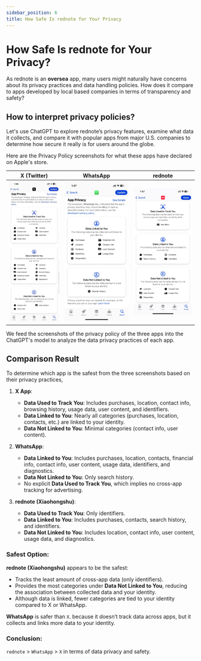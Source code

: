 ```yaml
---
sidebar_position: 6
title: How Safe Is rednote for Your Privacy
---
```


# How Safe Is rednote for Your Privacy?

As rednote is an **oversea** app, many users might naturally have concerns about its privacy practices and data handling policies. How does it compare to apps developed by local based companies in terms of transparency and safety? 

<!-- truncate -->
## How to interpret privacy policies?

Let's use ChatGPT to  explore rednote’s privacy features, examine what data it collects, and compare it with popular apps from major U.S. companies to determine how secure it really is for users around the globe.

Here are the Privacy Policy screenshots for what these apps have declared on Apple's store.  

| X (Twitter) | WhatsApp | rednote |
|------------| -------- | ------- |
| ![./x.jpeg](./x.jpeg) | ![./whatsapp.jpeg](./whatsapp.jpeg) | ![./rednote.jpeg](./rednote.jpeg) |

We feed the screenshots of the privacy policy of the three apps into the ChatGPT's model to analyze the data privacy practices of each app.

## Comparison Result

To determine which app is the safest from the three screenshots based on their privacy practices,

1. **X App**:
   - **Data Used to Track You**: Includes purchases, location, contact info, browsing history, usage data, user content, and identifiers.
   - **Data Linked to You**: Nearly all categories (purchases, location, contacts, etc.) are linked to your identity.
   - **Data Not Linked to You**: Minimal categories (contact info, user content).

2. **WhatsApp**:
   - **Data Linked to You**: Includes purchases, location, contacts, financial info, contact info, user content, usage data, identifiers, and diagnostics.
   - **Data Not Linked to You**: Only search history.
   - No explicit **Data Used to Track You**, which implies no cross-app tracking for advertising.

3. **rednote (Xiaohongshu)**:
   - **Data Used to Track You**: Only identifiers.
   - **Data Linked to You**: Includes purchases, contacts, search history, and identifiers.
   - **Data Not Linked to You**: Includes location, contact info, user content, usage data, and diagnostics.

### Safest Option:

**rednote (Xiaohongshu)** appears to be the safest:
- Tracks the least amount of cross-app data (only identifiers).
- Provides the most categories under **Data Not Linked to You**, reducing the association between collected data and your identity.
- Although data is linked, fewer categories are tied to your identity compared to X or WhatsApp.

**WhatsApp** is safer than `X`. because it doesn’t track data across apps, but it collects and links more data to your identity.

### Conclusion:
`rednote` > `WhatsApp` > `X` in terms of data privacy and safety.
